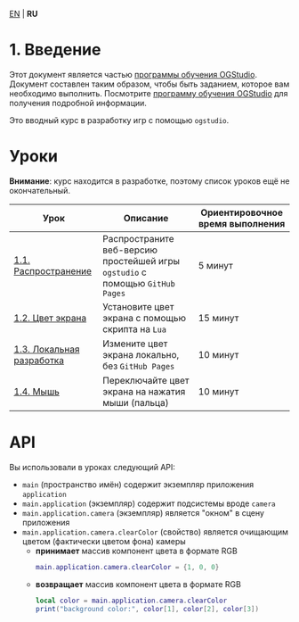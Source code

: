 
[EN][en] | **RU**

# 1. Введение

Этот документ является частью [программы обучения OGStudio][education].
Документ составлен таким образом, чтобы быть заданием, которое вам
необходимо выполнить. Посмотрите [программу обучения OGStudio][education]
для получения подробной информации.

Это вводный курс в разработку игр с помощью `ogstudio`.

# Уроки

**Внимание**: курс находится в разработке, поэтому список уроков ещё не
окончательный.

| Урок | Описание | Ориентировочное время выполнения |
|-|-|-|
| [1.1. Распространение][1.1.Distribute] | Распространите веб-версию простейшей игры `ogstudio` с помощью `GitHub Pages` | 5 минут |
| [1.2. Цвет экрана][1.2.ScreenColor] | Установите цвет экрана с помощью скрипта на `Lua` | 15 минут |
| [1.3. Локальная разработка][1.3.LocalDev] | Измените цвет экрана локально, без `GitHub Pages` | 10 минут |
| [1.4. Мышь][1.4.Mouse] | Переключайте цвет экрана на нажатия мыши (пальца) | 10 минут |

# API

Вы использовали в уроках следующий API:

* `main` (пространство имён) содержит экземпляр приложения `application`
* `main.application` (экземпляр) содержит подсистемы вроде `camera`
* `main.application.camera` (экземпляр) является "окном" в сцену приложения
* `main.application.camera.clearColor` (свойство) является очищающим цветом (фактически цветом фона) камеры
    * **принимает** массив компонент цвета в формате RGB
        ```lua
        main.application.camera.clearColor = {1, 0, 0}
        ```
    * **возвращает** массив компонент цвета в формате RGB
        ```lua
        local color = main.application.camera.clearColor
        print("background color:", color[1], color[2], color[3])
        ```

[en]: README.md

[education]: http://opengamestudio.org/pages/education.html
[1.1.Distribute]: lessons/1.1.Distribute/README-ru.md
[1.2.ScreenColor]: lessons/1.2.ScreenColor/README-ru.md
[1.3.LocalDev]: lessons/1.3.LocalDev/README-ru.md
[1.4.Mouse]: lessons/1.4.Mouse/README-ru.md

